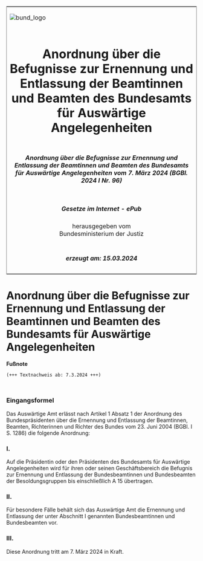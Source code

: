 <span id="DECKBLATT.html"></span>

<table border="0" frame="border" width="100%">

<tr valign="top">

<td align="left">

![bund\_logo](BfJ_2021_Web_de_de.gif)

</td>

<td align="right">

 

</td>

</tr>

<tr align="center" valign="middle">

<td colspan="2">

# Anordnung über die Befugnisse zur Ernennung und Entlassung der Beamtinnen und Beamten des Bundesamts für Auswärtige Angelegenheiten

</td>

</tr>

<tr align="center" valign="middle">

<td colspan="2">

##### Anordnung über die Befugnisse zur Ernennung und Entlassung der Beamtinnen und Beamten des Bundesamts für Auswärtige Angelegenheiten vom 7. März 2024 (BGBl. 2024 I Nr. 96)

</td>

</tr>

<tr align="center" valign="middle">

<td colspan="2">

  
  

##### Gesetze im Internet - ePub  
  
herausgegeben vom  
Bundesministerium der Justiz

</td>

</tr>

<tr align="center" valign="bottom">

<td colspan="2">

  
  

##### erzeugt am: 15.03.2024

</td>

</tr>

</table>

<span id="BJNR0600A0024.html"></span>

# Anordnung über die Befugnisse zur Ernennung und Entlassung der Beamtinnen und Beamten des Bundesamts für Auswärtige Angelegenheiten

<div>

  
**Fußnote**

<div class="jnhtml">

<div>

<div class="jurAbsatz">

  

``` 
(+++ Textnachweis ab: 7.3.2024 +++)

 
```

</div>

</div>

</div>

</div>

<span id="BJNR0600A0024BJNE000100000.html"></span>

### Eingangsformel  

<div>

<div class="jnhtml">

<div>

<div class="jurAbsatz">

Das Auswärtige Amt erlässt nach Artikel 1 Absatz 1 der Anordnung des
Bundespräsidenten über die Ernennung und Entlassung der Beamtinnen,
Beamten, Richterinnen und Richter des Bundes vom 23. Juni 2004 (BGBl. I
S. 1286) die folgende Anordnung:

</div>

</div>

</div>

</div>

<span id="BJNR0600A0024BJNE000200000.html"></span>

### I.  

<div>

<div class="jnhtml">

<div>

<div class="jurAbsatz">

Auf die Präsidentin oder den Präsidenten des Bundesamts für Auswärtige
Angelegenheiten wird für ihren oder seinen Geschäftsbereich die Befugnis
zur Ernennung und Entlassung der Bundesbeamtinnen und Bundesbeamten der
Besoldungsgruppen bis einschließlich A 15 übertragen.

</div>

</div>

</div>

</div>

<span id="BJNR0600A0024BJNE000300000.html"></span>

### II.  

<div>

<div class="jnhtml">

<div>

<div class="jurAbsatz">

Für besondere Fälle behält sich das Auswärtige Amt die Ernennung und
Entlassung der unter Abschnitt I genannten Bundesbeamtinnen und
Bundesbeamten vor.

</div>

</div>

</div>

</div>

<span id="BJNR0600A0024BJNE000400000.html"></span>

### III.  

<div>

<div class="jnhtml">

<div>

<div class="jurAbsatz">

Diese Anordnung tritt am 7. März 2024 in Kraft.

</div>

</div>

</div>

</div>
